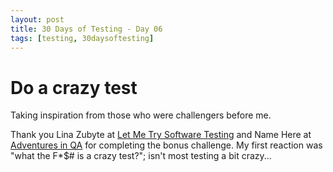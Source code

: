 ```yaml
---
layout: post
title: 30 Days of Testing - Day 06
tags: [testing, 30daysoftesting]
---
```


# Do a crazy test

Taking inspiration from those who were challengers before me.

Thank you Lina Zubyte at [Let Me Try Software Testing](https://letmetrysoftwaretesting.wordpress.com/tag/crazy-test/) and Name Here at [Adventures in QA](https://adventuresinqa.com/2016/07/01/30-days-testing-challenge/) for completing the bonus challenge.  My first reaction was "what the F*$# is a crazy test?"; isn't most testing a bit crazy...

